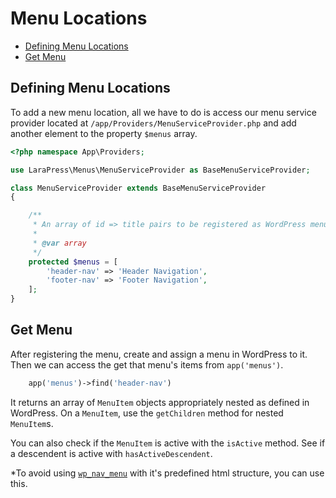 # Menu Locations

- [Defining Menu Locations](#menu-locations)
- [Get Menu](#get-menu)

<a name="menu-locations"></a>
## Defining Menu Locations

To add a new menu location, all we have to do is access our menu service provider located at `/app/Providers/MenuServiceProvider.php` and add another element to the property `$menus` array.

```php
<?php namespace App\Providers;

use LaraPress\Menus\MenuServiceProvider as BaseMenuServiceProvider;

class MenuServiceProvider extends BaseMenuServiceProvider
{

    /**
     * An array of id => title pairs to be registered as WordPress menus.
     *
     * @var array
     */
    protected $menus = [
        'header-nav' => 'Header Navigation',
        'footer-nav' => 'Footer Navigation',
    ];
}
```

## Get Menu

After registering the menu, create and assign a menu in WordPress to it. Then we can access the get that menu's items from `app('menus')`.

```php
    app('menus')->find('header-nav')
```

It returns an array of `MenuItem` objects appropriately nested as defined in WordPress. On a `MenuItem`, use the `getChildren` method for nested `MenuItem`s.

You can also check if the `MenuItem` is active with the `isActive` method. See if a descendent is active with `hasActiveDescendent`.

*To avoid using [`wp_nav_menu`](https://developer.wordpress.org/reference/functions/wp_nav_menu/) with it's predefined html structure, you can use this.
